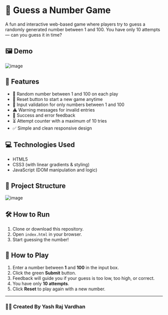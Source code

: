 # 🎯 Guess a Number Game

A fun and interactive web-based game where players try to guess a randomly generated number between 1 and 100. You have only 10 attempts — can you guess it in time?

## 🖼️ Demo

![image](https://github.com/user-attachments/assets/693714d8-b292-468c-ace0-1a106440bd36)


## 🚀 Features

- 🎲 Random number between 1 and 100 on each play
- 🔁 Reset button to start a new game anytime
- 🔢 Input validation for only numbers between 1 and 100
- ⚠️ Warning messages for invalid entries
- 🎉 Success and error feedback
- ⏳ Attempt counter with a maximum of 10 tries
- ✅ Simple and clean responsive design

## 💻 Technologies Used

- HTML5
- CSS3 (with linear gradients & styling)
- JavaScript (DOM manipulation and logic)

## 📁 Project Structure
![image](https://github.com/user-attachments/assets/52c3689e-0527-44ef-9b82-89dd8f7d541a)


## 🛠️ How to Run

1. Clone or download this repository.
2. Open `index.html` in your browser.
3. Start guessing the number!

## 🔧 How to Play

1. Enter a number between **1** and **100** in the input box.
2. Click the green **Submit** button.
3. Feedback will guide you if your guess is too low, too high, or correct.
4. You have only **10 attempts**.
5. Click **Reset** to play again with a new number.


---

### 👨‍💻 Created By **Yash Raj Vardhan**  


